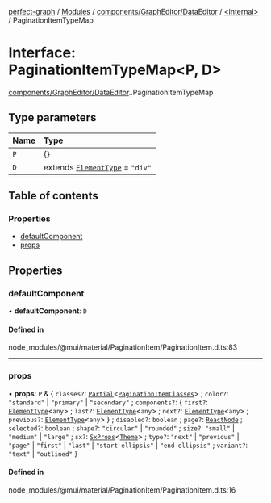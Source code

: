 [perfect-graph](../README.md) / [Modules](../modules.md) / [components/GraphEditor/DataEditor](../modules/components_GraphEditor_DataEditor.md) / [<internal\>](../modules/components_GraphEditor_DataEditor._internal_.md) / PaginationItemTypeMap

# Interface: PaginationItemTypeMap<P, D\>

[components/GraphEditor/DataEditor](../modules/components_GraphEditor_DataEditor.md).[<internal>](../modules/components_GraphEditor_DataEditor._internal_.md).PaginationItemTypeMap

## Type parameters

| Name | Type |
| :------ | :------ |
| `P` | {} |
| `D` | extends [`ElementType`](../modules/components_GraphEditor_DataEditor._internal_.md#elementtype) = ``"div"`` |

## Table of contents

### Properties

- [defaultComponent](components_GraphEditor_DataEditor._internal_.PaginationItemTypeMap.md#defaultcomponent)
- [props](components_GraphEditor_DataEditor._internal_.PaginationItemTypeMap.md#props)

## Properties

### defaultComponent

• **defaultComponent**: `D`

#### Defined in

node_modules/@mui/material/PaginationItem/PaginationItem.d.ts:83

___

### props

• **props**: `P` & { `classes?`: [`Partial`](../modules/components_ClusterNodeContainer._internal_.md#partial)<[`PaginationItemClasses`](components_GraphEditor_DataEditor._internal_.PaginationItemClasses.md)\> ; `color?`: ``"standard"`` \| ``"primary"`` \| ``"secondary"`` ; `components?`: { `first?`: [`ElementType`](../modules/components_GraphEditor_DataEditor._internal_.md#elementtype)<`any`\> ; `last?`: [`ElementType`](../modules/components_GraphEditor_DataEditor._internal_.md#elementtype)<`any`\> ; `next?`: [`ElementType`](../modules/components_GraphEditor_DataEditor._internal_.md#elementtype)<`any`\> ; `previous?`: [`ElementType`](../modules/components_GraphEditor_DataEditor._internal_.md#elementtype)<`any`\>  } ; `disabled?`: `boolean` ; `page?`: [`ReactNode`](../modules/components_ClusterNodeContainer._internal_.md#reactnode) ; `selected?`: `boolean` ; `shape?`: ``"circular"`` \| ``"rounded"`` ; `size?`: ``"small"`` \| ``"medium"`` \| ``"large"`` ; `sx?`: [`SxProps`](../modules/components_GraphEditor_DataEditor._internal_.md#sxprops)<[`Theme`](components_GraphEditor_DataEditor._internal_.Theme.md)\> ; `type?`: ``"next"`` \| ``"previous"`` \| ``"page"`` \| ``"first"`` \| ``"last"`` \| ``"start-ellipsis"`` \| ``"end-ellipsis"`` ; `variant?`: ``"text"`` \| ``"outlined"``  }

#### Defined in

node_modules/@mui/material/PaginationItem/PaginationItem.d.ts:16
